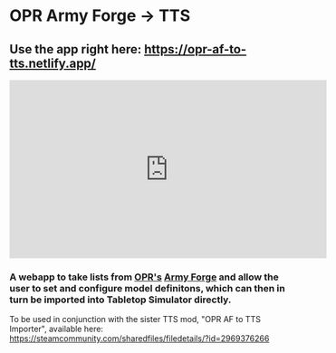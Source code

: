 # OPR Army Forge → TTS

## Use the app right here: https://opr-af-to-tts.netlify.app/

<iframe width="560" height="315"
src="https://www.youtube.com/embed/O7ERtMcB8NQ" 
frameborder="0" 
allow="accelerometer; autoplay; encrypted-media; gyroscope; picture-in-picture" 
allowfullscreen></iframe>

### A webapp to take lists from [OPR's](https://www.onepagerules.com/) [Army Forge](https://army-forge.onepagerules.com/) and allow the user to set and configure model definitons, which can then in turn be imported into Tabletop Simulator directly.

To be used in conjunction with the sister TTS mod, "OPR AF to TTS Importer", available here: https://steamcommunity.com/sharedfiles/filedetails/?id=2969376266
